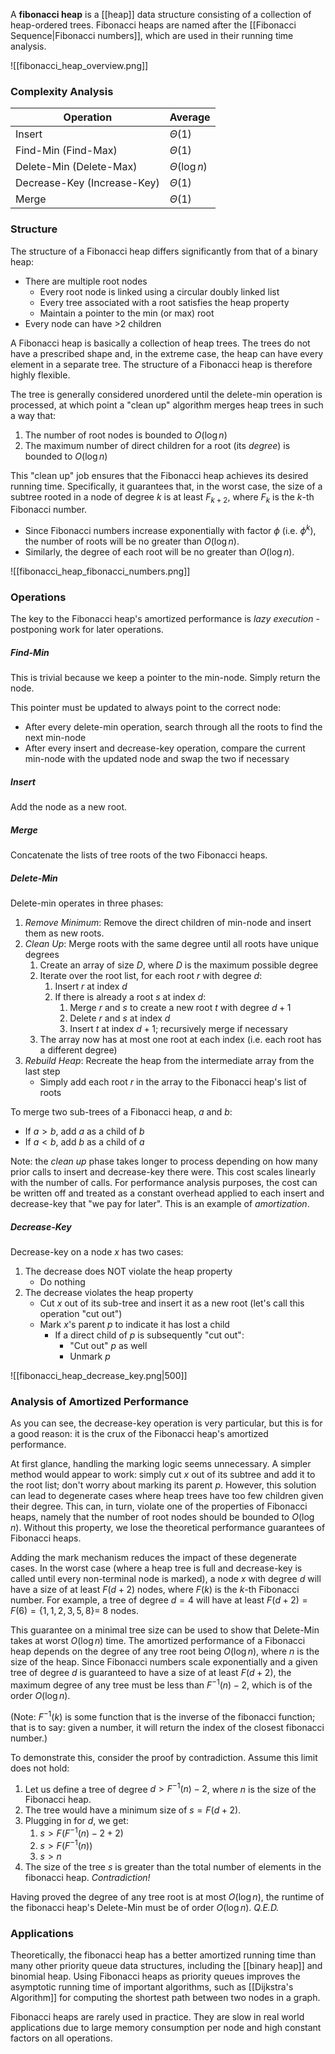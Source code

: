 A **fibonacci heap** is a [[heap]] data structure consisting of a collection of heap-ordered trees. Fibonacci heaps are named after the [[Fibonacci Sequence|Fibonacci numbers]], which are used in their running time analysis.

![[fibonacci_heap_overview.png]]

### Complexity Analysis

| Operation                   | Average    |
| --------------------------- | ---------- |
| Insert                      | $Θ(1)$      |
| Find-Min (Find-Max)         | $Θ(1)$      |
| Delete-Min (Delete-Max)     | $Θ(\log n)$  |
| Decrease-Key (Increase-Key) | $Θ(1)$      |
| Merge                       | $Θ(1)$      | 

### Structure

The structure of a Fibonacci heap differs significantly from that of a binary heap:
- There are multiple root nodes
    - Every root node is linked using a circular doubly linked list
    - Every tree associated with a root satisfies the heap property
    - Maintain a pointer to the min (or max) root
- Every node can have >2 children

A Fibonacci heap is basically a collection of heap trees. The trees do not have a prescribed shape and, in the extreme case, the heap can have every element in a separate tree. The structure of a Fibonacci heap is therefore highly flexible.

The tree is generally considered unordered until the delete-min operation is processed, at which point a "clean up" algorithm merges heap trees in such a way that:
1. The number of root nodes is bounded to $O(\log n)$
2. The maximum number of direct children for a root (its *degree*) is bounded to $O(\log n)$

This "clean up" job ensures that the Fibonacci heap achieves its desired running time. Specifically, it guarantees that, in the worst case, the size of a subtree rooted in a node of degree $k$ is at least $F_{k+2}$, where $F_{k}$ is the $k$-th Fibonacci number. 
- Since Fibonacci numbers increase exponentially with factor $\phi$ (i.e. $\phi^{k}$), the number of roots will be no greater than $O(\log n)$. 
- Similarly, the degree of each root will be no greater than $O(\log n)$.

![[fibonacci_heap_fibonacci_numbers.png]]

### Operations

The key to the Fibonacci heap's amortized performance is *lazy execution* - postponing work for later operations.

##### Find-Min

This is trivial because we keep a pointer to the min-node. Simply return the node. 

This pointer must be updated to always point to the correct node:
- After every delete-min operation, search through all the roots to find the next min-node
- After every insert and decrease-key operation, compare the current min-node with the updated node and swap the two if necessary

##### Insert

Add the node as a new root.

##### Merge

Concatenate the lists of tree roots of the two Fibonacci heaps.

##### Delete-Min

Delete-min operates in three phases:
1. *Remove Minimum*: Remove the direct children of min-node and insert them as new roots.
2. *Clean Up*: Merge roots with the same degree until all roots have unique degrees
    1. Create an array of size $D$, where $D$ is the maximum possible degree
    2. Iterate over the root list, for each root $r$ with degree $d$:
        1. Insert $r$ at index $d$
        2. If there is already a root $s$ at index $d$:
            1. Merge $r$ and $s$ to create a new root $t$ with degree $d + 1$
            2. Delete $r$ and $s$ at index $d$
            3. Insert $t$ at index $d + 1$; recursively merge if necessary
    3. The array now has at most one root at each index (i.e. each root has a different degree)
3. *Rebuild Heap*: Recreate the heap from the intermediate array from the last step
    - Simply add each root $r$ in the array to the Fibonacci heap's list of roots

To merge two sub-trees of a Fibonacci heap, $a$ and $b$:
- If $a > b$, add $a$ as a child of $b$
- If $a < b$, add $b$ as a child of $a$

Note: the *clean up* phase takes longer to process depending on how many prior calls to insert and decrease-key there were. This cost scales linearly with the number of calls. For performance analysis purposes, the cost can be written off and treated as a constant overhead applied to each insert and decrease-key that "we pay for later". This is an example of *amortization*.

##### Decrease-Key

Decrease-key on a node $x$ has two cases:
1. The decrease does NOT violate the heap property
    - Do nothing
2. The decrease violates the heap property
    - Cut $x$ out of its sub-tree and insert it as a new root (let's call this operation "cut out")
    - Mark $x$'s parent $p$ to indicate it has lost a child
        - If a direct child of $p$ is subsequently "cut out":
            - "Cut out" $p$ as well
            - Unmark $p$

![[fibonacci_heap_decrease_key.png|500]]

### Analysis of Amortized Performance

As you can see, the decrease-key operation is very particular, but this is for a good reason: it is the crux of the Fibonacci heap's amortized performance.

At first glance, handling the marking logic seems unnecessary. A simpler method would appear to work: simply cut $x$ out of its subtree and add it to the root list; don't worry about marking its parent $p$. However, this solution can lead to degenerate cases where heap trees have too few children given their degree. This can, in turn, violate one of the properties of Fibonacci heaps, namely that the number of root nodes should be bounded to $O(\log n)$. Without this property, we lose the theoretical performance guarantees of Fibonacci heaps. 

Adding the mark mechanism reduces the impact of these degenerate cases. In the worst case (where a heap tree is full and decrease-key is called until every non-terminal node is marked), a node $x$ with degree $d$ will have a size of at least $F(d + 2)$ nodes, where $F(k)$ is the $k$-th Fibonacci number. For example, a tree of degree $d = 4$ will have at least $F(d + 2) = F(6) = \{1, 1, 2, 3, 5, 8\} =$ 8 nodes. 

This guarantee on a minimal tree size can be used to show that Delete-Min takes at worst $O(\log n)$ time. The amortized performance of a Fibonacci heap depends on the degree of any tree root being $O(\log n)$, where $n$ is the size of the heap. Since Fibonacci numbers scale exponentially and a given tree of degree $d$ is guaranteed to have a size of at least $F(d+2)$, the maximum degree of any tree must be less than $F^{-1}(n) - 2$, which is of the order $O(\log n)$. 

(Note: $F^{-1}(k)$ is some function that is the inverse of the fibonacci function; that is to say: given a number, it will return the index of the closest fibonacci number.)

To demonstrate this, consider the proof by contradiction. Assume this limit does not hold: 
1. Let us define a tree of degree $d > F^{-1}(n) - 2$, where $n$ is the size of the Fibonacci heap.
2. The tree would have a minimum size of $s = F(d + 2)$.
3. Plugging in for $d$, we get:
    1. $s > F(F^{-1}(n) - 2 + 2)$
    2. $s > F(F^{-1}(n))$
    3. $s > n$
4. The size of the tree $s$ is greater than the total number of elements in the fibonacci heap. *Contradiction!*

Having proved the degree of any tree root is at most $O(\log n)$, the runtime of the fibonacci heap's Delete-Min must be of order $O(\log n)$. *Q.E.D.*

### Applications

Theoretically, the fibonacci heap has a better amortized running time than many other priority queue data structures, including the [[binary heap]] and binomial heap. Using Fibonacci heaps as priority queues improves the asymptotic running time of important algorithms, such as [[Dijkstra's Algorithm]] for computing the shortest path between two nodes in a graph.

Fibonacci heaps are rarely used in practice. They are slow in real world applications due to large memory consumption per node and high constant factors on all operations.